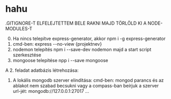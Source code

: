 # hahu
.GITIGNORE-T ELFELEJTETTEM BELE RAKNI MAJD TÖRLÖLD KI A NODE-MODULES-T

0. Ha nincs telepítve express-generator, akkor npm i -g express-generator
1. cmd-ben: express --no-view {projektnev}
2. nodemon telepítés npm i --save-dev nodemon majd a start script szerkesztése
3. mongoose telepítése npp i --save mongoose

A 2. feladat adatbázis létrehozása:
1. A lokális mongodb szerver elindítása: cmd-ben: mongod parancs és az ablakot nem szabad becsukni vagy a compass-ban beírjuk a szerver url-jét: mongodb://127.0.0.1:27017 ...

